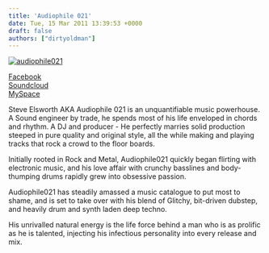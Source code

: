 ```yaml
---
title: 'Audiophile 021'
date: Tue, 15 Mar 2011 13:39:53 +0000
draft: false
authors: ["dirtyoldman"]
---
```


[![](/wp-content/uploads/2011/03/audiophile021.jpg "audiophile021")](/artists/audiophile021/audiophile021/)

[Facebook](http://facebook.com/ap021)\
[Soundcloud](http://soundcloud.com/audiophile021)\
[MySpace](http://www.myspace.com/audiophile021)

Steve Elsworth AKA Audiophile 021 is an unquantifiable music powerhouse. A Sound engineer by trade, he spends most of his life enveloped in chords and rhythm. A DJ and producer - He perfectly marries solid production steeped in pure quality and original style, all the while making and playing tracks that rock a crowd to the floor boards.

Initially rooted in Rock and Metal, Audiophile021 quickly began flirting with electronic music, and his love affair with crunchy basslines and body-thumping drums rapidly grew into obsessive passion.

Audiophile021 has steadily amassed a music catalogue to put most to shame, and is set to take over with his blend of Glitchy, bit-driven dubstep, and heavily drum and synth laden deep techno.

His unrivalled natural energy is the life force behind a man who is as prolific as he is talented, injecting his infectious personality into every release and mix.